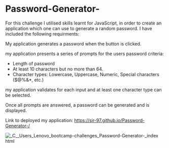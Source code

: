# Password-Generator-

For this challenge I utilised skills learnt for JavaScript, in order to create an application which one can use to generate a random password. I have included the following requirments:

My application generates a password when the button is clicked.

my application presents a series of prompts for the users password criteria: 
- Length of password
- At least 10 characters but no more than 64.
- Character types: Lowercase, Uppercase, Numeric, Special characters ($@%&*, etc.)

my application validates for each input and at least one character type can be selected.

Once all prompts are answered, a password can be generated and is displayed.

Link to deployed my application: https://sir-97.github.io/Password-Generator-/  

![_C__Users_Lenovo_bootcamp-challenges_Password-Generator-_index html](https://user-images.githubusercontent.com/119041506/213782282-11bc4c37-1e1c-4a9b-a4bf-0e67885c6dd5.png)

